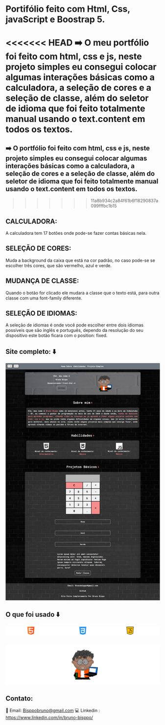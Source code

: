 # Portifólio feito com Html, Css, javaScript e Boostrap 5.

<<<<<<< HEAD
➡️ O meu portfólio foi feito com html, css e js, neste projeto simples eu consegui colocar algumas interações básicas como a calculadora, a seleção de cores e a seleção de classe, além do seletor de idioma que foi feito totalmente manual usando o text.content em todos os textos.
=======
## ➡️ O portfólio foi feito com html, css e js, neste projeto simples eu consegui colocar algumas interações básicas como a calculadora, a seleção de cores e a seleção de classe, além do seletor de idioma que foi feito totalmente manual usando o text.content em todos os textos.
>>>>>>> 11a8b934c2a84f61b6f18290837a099fffbc1b15

## CALCULADORA:
A calculadora tem 17 botões onde pode-se fazer contas básicas nela.

## SELEÇÃO DE CORES:
Muda a background da caixa que está na cor padrão, no caso pode-se se escolher três cores, que são vermelho, azul e verde.

## MUDANÇA DE CLASSE:
Quando o botão for clicado ele mudara a classe que o texto está, para outra classe com uma font-family diferente.

## SELEÇÃO DE IDIOMAS:
A seleção de idiomas é onde você pode escolher entre dois idiomas possíveis que são inglês e português, dependo da resolução do seu dispositivo este botão ficara com o position: fixed.

## Site completo: ⬇️

![Site completo](./img/siteCompleto.png)

##  O que foi usado ⬇️

![Logo html, css e js](./img/logos-para-git.png)

## 
![Meu Boneco](./img/boneco-bruno-git.png)


## Contato: 

📧 Email: Bisppobruno@gmail.com
💻 Linkedin : https://www.linkedin.com/in/bruno-bisppo/
